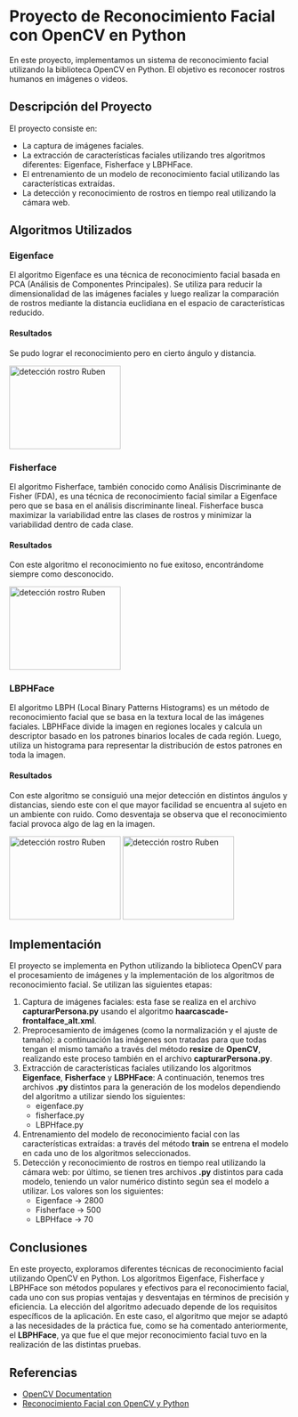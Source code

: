 # Proyecto de Reconocimiento Facial con OpenCV en Python

En este proyecto, implementamos un sistema de reconocimiento facial utilizando la biblioteca OpenCV en Python. El objetivo es reconocer rostros humanos en imágenes o videos.

## Descripción del Proyecto

El proyecto consiste en:

- La captura de imágenes faciales.
- La extracción de características faciales utilizando tres algoritmos diferentes: Eigenface, Fisherface y LBPHFace.
- El entrenamiento de un modelo de reconocimiento facial utilizando las características extraídas.
- La detección y reconocimiento de rostros en tiempo real utilizando la cámara web.

## Algoritmos Utilizados

### Eigenface

El algoritmo Eigenface es una técnica de reconocimiento facial basada en PCA (Análisis de Componentes Principales). Se utiliza para reducir la dimensionalidad de las imágenes faciales y luego realizar la comparación de rostros mediante la distancia euclidiana en el espacio de características reducido.

#### Resultados
Se pudo lograr el reconocimiento pero en cierto ángulo y distancia.

<img src="https://github.com/rubenOrMi/reconocimiento-facial/assets/44560480/16d55f95-d3e3-4117-b4c1-35faff46bd7b" alt="detección rostro Ruben" width="200" height="150">

### Fisherface

El algoritmo Fisherface, también conocido como Análisis Discriminante de Fisher (FDA), es una técnica de reconocimiento facial similar a Eigenface pero que se basa en el análisis discriminante lineal. Fisherface busca maximizar la variabilidad entre las clases de rostros y minimizar la variabilidad dentro de cada clase.

#### Resultados
Con este algoritmo el reconocimiento no fue exitoso, encontrándome siempre como desconocido.

<img src="https://github.com/rubenOrMi/reconocimiento-facial/assets/44560480/a41b43e8-af77-46f9-8423-d037dcb8c60d" alt="detección rostro Ruben" width="200" height="150">

### LBPHFace

El algoritmo LBPH (Local Binary Patterns Histograms) es un método de reconocimiento facial que se basa en la textura local de las imágenes faciales. LBPHFace divide la imagen en regiones locales y calcula un descriptor basado en los patrones binarios locales de cada región. Luego, utiliza un histograma para representar la distribución de estos patrones en toda la imagen.

#### Resultados

Con este algoritmo se consiguió una mejor detección en distintos ángulos y distancias, siendo este con el que mayor facilidad se encuentra al sujeto en un ambiente con ruido. Como desventaja se observa que el reconocimiento facial provoca algo de lag en la imagen.

<img src="https://github.com/rubenOrMi/reconocimiento-facial/assets/44560480/0fa156f2-de9d-486f-b247-d87b77d302bb" alt="detección rostro Ruben" width="200" height="150">
<img src="https://github.com/rubenOrMi/reconocimiento-facial/assets/44560480/31ecd10d-9b28-4ed1-ab07-514fef103251" alt="detección rostro Ruben" width="200" height="150">


## Implementación

El proyecto se implementa en Python utilizando la biblioteca OpenCV para el procesamiento de imágenes y la implementación de los algoritmos de reconocimiento facial. Se utilizan las siguientes etapas:

1. Captura de imágenes faciales: esta fase se realiza en el archivo **capturarPersona.py** usando el algoritmo **haarcascade-frontalface_alt.xml**.
2. Preprocesamiento de imágenes (como la normalización y el ajuste de tamaño): a continuación las imágenes son tratadas para que todas tengan el mismo tamaño a través del método **resize** de **OpenCV**, realizando este proceso también en el archivo **capturarPersona.py**.
3. Extracción de características faciales utilizando los algoritmos **Eigenface**, **Fisherface** y **LBPHFace**: A continuación, tenemos tres archivos **.py** distintos para la generación de los modelos dependiendo del algoritmo a utilizar siendo los siguientes:
    * eigenface.py
    * fisherface.py
    * LBPHface.py
4. Entrenamiento del modelo de reconocimiento facial con las características extraídas: a través del método **train** se entrena el modelo en cada uno de los algoritmos seleccionados.
5. Detección y reconocimiento de rostros en tiempo real utilizando la cámara web: por último, se tienen tres archivos **.py** distintos para cada modelo, teniendo un valor numérico distinto según sea el modelo a utilizar. Los valores son los siguientes:
    * Eigenface -> 2800
    * Fisherface -> 500
    * LBPHface -> 70

## Conclusiones

En este proyecto, exploramos diferentes técnicas de reconocimiento facial utilizando OpenCV en Python. Los algoritmos Eigenface, Fisherface y LBPHFace son métodos populares y efectivos para el reconocimiento facial, cada uno con sus propias ventajas y desventajas en términos de precisión y eficiencia. La elección del algoritmo adecuado depende de los requisitos específicos de la aplicación. En este caso, el algoritmo que mejor se adaptó a las necesidades de la práctica fue, como se ha comentado anteriormente, el **LBPHFace**, ya que fue el que mejor reconocimiento facial tuvo en la realización de las distintas pruebas.

## Referencias

- [OpenCV Documentation](https://docs.opencv.org/)
- [Reconocimiento Facial con OpenCV y Python](https://realpython.com/face-recognition-with-python/)


